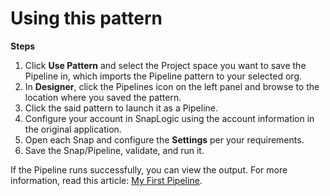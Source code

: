 # Using this pattern

**Steps**

1. Click **Use Pattern** and select the Project space you want to save the Pipeline in, which imports the Pipeline pattern to your selected org.
2. In **Designer**, click the Pipelines icon on the left panel and browse to the location where you saved the pattern.
3. Click the said pattern to launch it as a Pipeline.
4. Configure your account in SnapLogic using the account information in the original application.
5. Open each Snap and configure the **Settings** per your requirements.
6. Save the Snap/Pipeline, validate, and run it.

If the Pipeline runs successfully, you can view the output. For more information, read this article: [My First Pipeline](https://docs-snaplogic.atlassian.net/wiki/spaces/SD/pages/1438412).
